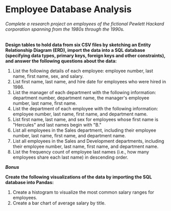 # Employee Database Analysis

###### Complete a research project on employees of the fictional Pewlett Hackard corporation spanning from the 1980s through the 1990s.

**Design tables to hold data from six CSV files by sketching an Entity Relationship Diagram (ERD), import the data into a SQL database (specifying data types, primary keys, foreign keys and other constraints), and answer the following questions about the data:**

1. List the following details of each employee: employee number, last name, first name, sex, and salary.
2. List first name, last name, and hire date for employees who were hired in 1986.
3. List the manager of each department with the following information: department number, department name, the manager's employee number, last name, first name.
4. List the department of each employee with the following information: employee number, last name, first name, and department name.
5. List first name, last name, and sex for employees whose first name is "Hercules" and last names begin with "B."
6. List all employees in the Sales department, including their employee number, last name, first name, and department name.
7. List all employees in the Sales and Development departments, including their employee number, last name, first name, and department name.
8. List the frequency count of employee last names (i.e., how many employees share each last name) in descending order.

***Bonus***

**Create the following visualizations of the data by importing the SQL database into Pandas:**

1. Create a histogram to visualize the most common salary ranges for employees.
2. Create a bar chart of average salary by title.